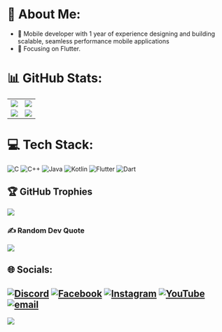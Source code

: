 # 💫 About Me:
- 🔭 Mobile developer with 1 year of experience designing and building scalable, seamless performance mobile applications<br>
- 🌱 Focusing on Flutter.<br/>

# 📊 GitHub Stats:

<table>
  <tr>
    <td><img src="https://github-readme-stats.vercel.app/api?username=hulsambath&theme=github_dark&hide_border=false&include_all_commits=true&count_private=true&card_width=450" /></td>
    <td><img src="https://github-readme-streak-stats.herokuapp.com/?user=hulsambath&theme=github_dark&hide_border=false&card_width=450" /></td>
  </tr>
  <tr>
    <td><img src="https://github-readme-stats.vercel.app/api/top-langs/?username=hulsambath&theme=github_dark&hide_border=false&include_all_commits=true&count_private=true&layout=compact&card_width=450" /></td>
    <td><img src="https://github-contributor-stats.vercel.app/api?username=hulsambath&limit=2&theme=dark&combine_all_yearly_contributions=true&card_width=450" /></td>
  </tr>
</table>


# 💻 Tech Stack:
![C](https://img.shields.io/badge/c-%2300599C.svg?style=for-the-badge&logo=c&logoColor=white) ![C++](https://img.shields.io/badge/c++-%2300599C.svg?style=for-the-badge&logo=c%2B%2B&logoColor=white) ![Java](https://img.shields.io/badge/java-%23ED8B00.svg?style=for-the-badge&logo=openjdk&logoColor=white) ![Kotlin](https://img.shields.io/badge/kotlin-%237F52FF.svg?style=for-the-badge&logo=kotlin&logoColor=white) ![Flutter](https://img.shields.io/badge/Flutter-%2302569B.svg?style=for-the-badge&logo=Flutter&logoColor=white) ![Dart](https://img.shields.io/badge/dart-%230175C2.svg?style=for-the-badge&logo=dart&logoColor=white)<br/>

## 🏆 GitHub Trophies
![](https://github-profile-trophy.vercel.app/?username=hulsambath&theme=github_dark&no-frame=false&no-bg=false&margin-w=4)<br/>

### ✍️ Random Dev Quote
![](https://quotes-github-readme.vercel.app/api?type=horizontal&theme=tokyonight)

## 🌐 Socials:
[![Discord](https://img.shields.io/badge/Discord-%237289DA.svg?logo=discord&logoColor=white)](https://discord.gg/sambath_twentythree) [![Facebook](https://img.shields.io/badge/Facebook-%231877F2.svg?logo=Facebook&logoColor=white)](https://www.facebook.com/share/15EJeqSvw2/) [![Instagram](https://img.shields.io/badge/Instagram-%23E4405F.svg?logo=Instagram&logoColor=white)](https://instagram.com/hulsambathh) [![YouTube](https://img.shields.io/badge/YouTube-%23FF0000.svg?logo=YouTube&logoColor=white)](https://youtube.com/@hulsambath) [![email](https://img.shields.io/badge/Email-D14836?logo=gmail&logoColor=white)](mailto:hulsambath14@gmail.com) 
---
[![](https://visitcount.itsvg.in/api?id=hulsambath&icon=0&color=0)](https://visitcount.itsvg.in)
